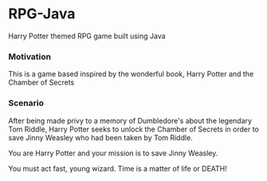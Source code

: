# RPG-Java
Harry Potter themed RPG game built using Java

### Motivation
This is a game based inspired by the wonderful book, Harry Potter and the Chamber of Secrets

### Scenario

After being made privy to a memory of Dumbledore's about the legendary Tom Riddle, Harry Potter seeks to unlock the Chamber of Secrets in order to save Jinny Weasley who had been taken by Tom Riddle.

You are Harry Potter and your mission is to save Jinny Weasley.

You must act fast, young wizard. Time is a matter of life or DEATH!